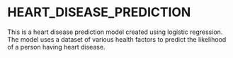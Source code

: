 # HEART_DISEASE_PREDICTION
This is a heart disease prediction model created using logistic regression. The model uses a dataset of various health factors to predict the likelihood of a person having heart disease. 

